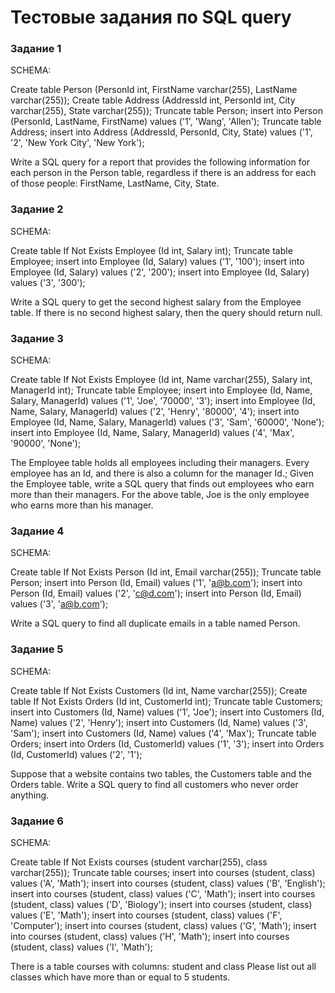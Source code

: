 # Тестовые задания по SQL query
### Задание 1
SCHEMA:

Create table Person (PersonId int, FirstName varchar(255), LastName varchar(255));
Create table Address (AddressId int, PersonId int, City varchar(255), State varchar(255));
Truncate table Person;
insert into Person (PersonId, LastName, FirstName) values ('1', 'Wang', 'Allen');
Truncate table Address;
insert into Address (AddressId, PersonId, City, State) values ('1', '2', 'New York City', 'New York');

Write a SQL query for a report that provides the following information for each person in the Person table, regardless if there is an address for each of those people:
FirstName, LastName, City, State.

### Задание 2
SCHEMA:

Create table If Not Exists Employee (Id int, Salary int);
Truncate table Employee;
insert into Employee (Id, Salary) values ('1', '100');
insert into Employee (Id, Salary) values ('2', '200');
insert into Employee (Id, Salary) values ('3', '300');

Write a SQL query to get the second highest salary from the Employee table. If there is no second highest salary, then the query should return null.

### Задание 3
SCHEMA:

Create table If Not Exists Employee (Id int, Name varchar(255), Salary int, ManagerId int);
Truncate table Employee;
insert into Employee (Id, Name, Salary, ManagerId) values ('1', 'Joe', '70000', '3');
insert into Employee (Id, Name, Salary, ManagerId) values ('2', 'Henry', '80000', '4');
insert into Employee (Id, Name, Salary, ManagerId) values ('3', 'Sam', '60000', 'None');
insert into Employee (Id, Name, Salary, ManagerId) values ('4', 'Max', '90000', 'None');

The Employee table holds all employees including their managers. Every employee has an Id, and there is also a column for the manager Id.;
Given the Employee table, write a SQL query that finds out employees who earn more than their managers. For the above table, Joe is the only employee who earns more than his manager.

### Задание 4
SCHEMA:

Create table If Not Exists Person (Id int, Email varchar(255));
Truncate table Person;
insert into Person (Id, Email) values ('1', 'a@b.com');
insert into Person (Id, Email) values ('2', 'c@d.com');
insert into Person (Id, Email) values ('3', 'a@b.com');

Write a SQL query to find all duplicate emails in a table named Person.

### Задание 5
SCHEMA:

Create table If Not Exists Customers (Id int, Name varchar(255));
Create table If Not Exists Orders (Id int, CustomerId int);
Truncate table Customers;
insert into Customers (Id, Name) values ('1', 'Joe');
insert into Customers (Id, Name) values ('2', 'Henry');
insert into Customers (Id, Name) values ('3', 'Sam');
insert into Customers (Id, Name) values ('4', 'Max');
Truncate table Orders;
insert into Orders (Id, CustomerId) values ('1', '3');
insert into Orders (Id, CustomerId) values ('2', '1');

Suppose that a website contains two tables, the Customers table and the Orders table. Write a SQL query to find all customers who never order anything.

### Задание 6
SCHEMA:

Create table If Not Exists courses (student varchar(255), class varchar(255));
Truncate table courses;
insert into courses (student, class) values ('A', 'Math');
insert into courses (student, class) values ('B', 'English');
insert into courses (student, class) values ('C', 'Math');
insert into courses (student, class) values ('D', 'Biology');
insert into courses (student, class) values ('E', 'Math');
insert into courses (student, class) values ('F', 'Computer');
insert into courses (student, class) values ('G', 'Math');
insert into courses (student, class) values ('H', 'Math');
insert into courses (student, class) values ('I', 'Math');

There is a table courses with columns: student and class Please list out all classes which have more than or equal to 5 students.